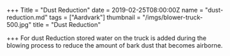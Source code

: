 +++
Title = "Dust Reduction"
date = 2019-02-25T08:00:00Z
name = "dust-reduction.md"
tags = ["Aardvark"]
thumbnail = "/imgs/blower-truck-500.jpg"
title = "Dust Reduction"

+++
For dust Reduction stored water on the truck is added during the blowing process to reduce the amount of bark dust that becomes airborne.
